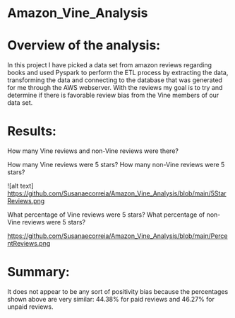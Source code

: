 # Amazon_Vine_Analysis


# Overview of the analysis: 

In this project I have picked a data set from amazon reviews regarding books and used Pyspark to perform the ETL process by extracting the data, transforming the data and connecting to the database that was generated for me through the AWS webserver. With the reviews my goal is to try and determine if there is favorable review bias from the Vine members of our data set.


# Results: 

How many Vine reviews and non-Vine reviews were there?




How many Vine reviews were 5 stars? How many non-Vine reviews were 5 stars?

![alt text] https://github.com/Susanaecorreia/Amazon_Vine_Analysis/blob/main/5StarReviews.png


What percentage of Vine reviews were 5 stars? What percentage of non-Vine reviews were 5 stars?

https://github.com/Susanaecorreia/Amazon_Vine_Analysis/blob/main/PercentReviews.png

# Summary: 

It does not appear to be any sort of positivity bias because the percentages shown above are very similar: 44.38% for paid reviews and 46.27% for unpaid reviews.
